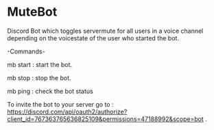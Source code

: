 # MuteBot

Discord Bot which toggles servermute for all users in a voice channel depending on the voicestate of the user who started the bot.

-Commands-

mb start : start the bot.

mb stop : stop the bot.

mb ping : check the bot status

To invite the bot to your server go to : https://discord.com/api/oauth2/authorize?client_id=767363765636825109&permissions=47188992&scope=bot .

